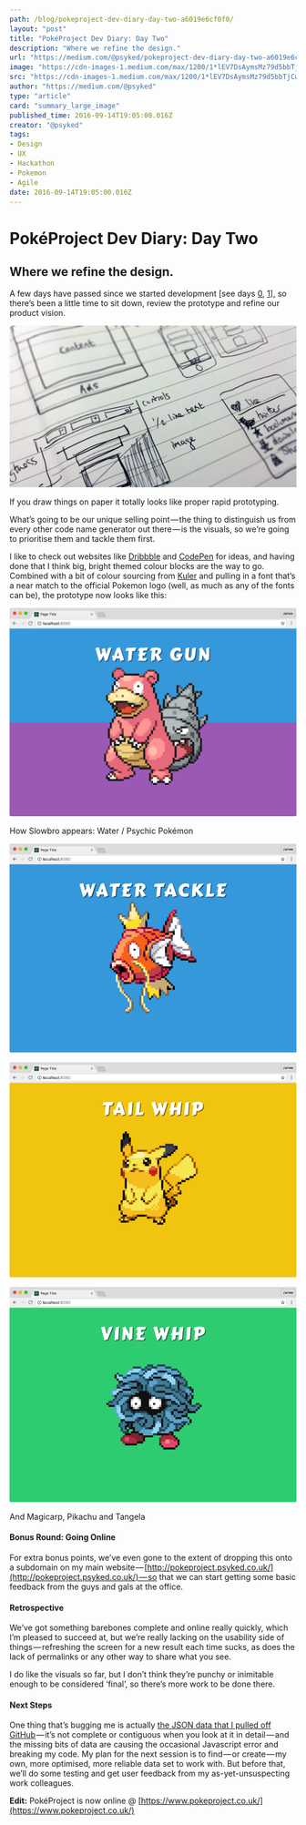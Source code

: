 ```yaml
---
path: /blog/pokeproject-dev-diary-day-two-a6019e6cf0f0/
layout: "post"
title: "PokéProject Dev Diary: Day Two"
description: "Where we refine the design."
url: "https://medium.com/@psyked/pokeproject-dev-diary-day-two-a6019e6cf0f0"
image: "https://cdn-images-1.medium.com/max/1200/1*lEV7DsAymsMz79d5bbTjCw.jpeg"
src: "https://cdn-images-1.medium.com/max/1200/1*lEV7DsAymsMz79d5bbTjCw.jpeg"
author: "https://medium.com/@psyked"
type: "article"
card: "summary_large_image"
published_time: 2016-09-14T19:05:00.016Z
creator: "@psyked"
tags:
- Design
- UX
- Hackathon
- Pokemon
- Agile
date: 2016-09-14T19:05:00.016Z
---
```


# PokéProject Dev Diary: Day Two

## Where we refine the design.

A few days have passed since we started development \[see days [0](https://medium.com/@psyked/pok%C3%A9project-dev-diary-prologue-d214a44c348f#.su79ueao5), [1](https://medium.com/@psyked/pok%C3%A9project-dev-diary-day-one-8a77a252bf0a#.2c15a2on6)\], so there’s been a little time to sit down, review the prototype and refine our product vision.

![](1*lEV7DsAymsMz79d5bbTjCw.jpeg)

If you draw things on paper it totally looks like proper rapid prototyping.

What’s going to be our unique selling point — the thing to distinguish us from every other code name generator out there — is the visuals, so we’re going to prioritise them and tackle them first.

I like to check out websites like [Dribbble](https://dribbble.com/search?q=pokemon) and [CodePen](http://codepen.io/search/pens?q=pokemon&limit=all&type=type-pens) for ideas, and having done that I think big, bright themed colour blocks are the way to go. Combined with a bit of colour sourcing from [Kuler](https://color.adobe.com/explore/newest/) and pulling in a font that’s a near match to the official Pokemon logo (well, as much as any of the fonts can be), the prototype now looks like this:

![](1*YPTutZleLI2l25SCJZ45cg.png)

How Slowbro appears: Water / Psychic Pokémon

![](1*R8RyGzF6XQ_iPRnIK3nKKg.png)

![](1*eNQP3j3lIjIUE2agboYI4Q.png)

![](1*m25zYP6mICe5CQefjw2cYQ.png)

And Magicarp, Pikachu and Tangela

#### Bonus Round: Going Online

For extra bonus points, we’ve even gone to the extent of dropping this onto a subdomain on my main website — [http://pokeproject.psyked.co.uk/](http://pokeproject.psyked.co.uk/) — so that we can start getting some basic feedback from the guys and gals at the office.

#### Retrospective

We’ve got something barebones complete and online really quickly, which I’m pleased to succeed at, but we’re really lacking on the usability side of things — refreshing the screen for a new result each time sucks, as does the lack of permalinks or any other way to share what you see.

I do like the visuals so far, but I don’t think they’re punchy or inimitable enough to be considered ‘final’, so there’s more work to be done there.

#### Next Steps

One thing that’s bugging me is actually [the JSON data that I pulled off GitHub](https://gist.github.com/shri/9754992) — it’s not complete or contiguous when you look at it in detail — and the missing bits of data are causing the occasional Javascript error and breaking my code. My plan for the next session is to find — or create — my own, more optimised, more reliable data set to work with. But before that, we’ll do some testing and get user feedback from my as-yet-unsuspecting work colleagues.

**Edit:** PokéProject is now online @ [https://www.pokeproject.co.uk/](https://www.pokeproject.co.uk/)